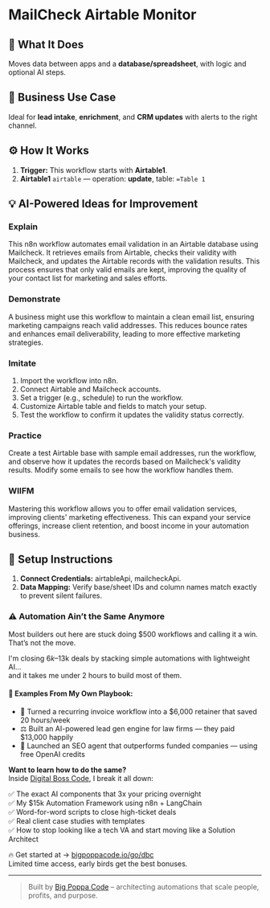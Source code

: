 # MailCheck Airtable Monitor
  ## 🚀 What It Does
  Moves data between apps and a **database/spreadsheet**, with logic and optional AI steps.
  
  ## 💼 Business Use Case
  Ideal for **lead intake**, **enrichment**, and **CRM updates** with alerts to the right channel.
  
  ## ⚙️ How It Works
  1. **Trigger:** This workflow starts with **Airtable1**.
  2. **Airtable1** `airtable` — operation: **update**, table: `=Table 1`
  
  ## 💡 AI-Powered Ideas for Improvement
  ### Explain
This n8n workflow automates email validation in an Airtable database using Mailcheck. It retrieves emails from Airtable, checks their validity with Mailcheck, and updates the Airtable records with the validation results. This process ensures that only valid emails are kept, improving the quality of your contact list for marketing and sales efforts.

### Demonstrate
A business might use this workflow to maintain a clean email list, ensuring marketing campaigns reach valid addresses. This reduces bounce rates and enhances email deliverability, leading to more effective marketing strategies.

### Imitate
1. Import the workflow into n8n.
2. Connect Airtable and Mailcheck accounts.
3. Set a trigger (e.g., schedule) to run the workflow.
4. Customize Airtable table and fields to match your setup.
5. Test the workflow to confirm it updates the validity status correctly.

### Practice
Create a test Airtable base with sample email addresses, run the workflow, and observe how it updates the records based on Mailcheck's validity results. Modify some emails to see how the workflow handles them.

### WIIFM
Mastering this workflow allows you to offer email validation services, improving clients' marketing effectiveness. This can expand your service offerings, increase client retention, and boost income in your automation business.
  
  ## 🔧 Setup Instructions
  1. **Connect Credentials:** airtableApi, mailcheckApi.
2. **Data Mapping:** Verify base/sheet IDs and column names match exactly to prevent silent failures.
  
### ⚠️ Automation Ain’t the Same Anymore

Most builders out here are stuck doing $500 workflows and calling it a win.  
That’s not the move.  

I'm closing $6k–$13k deals by stacking simple automations with lightweight AI...  
and it takes me under 2 hours to build most of them.

#### 🧠 Examples From My Own Playbook:
- 🔁 Turned a recurring invoice workflow into a $6,000 retainer that saved 20 hours/week  
- ⚖️ Built an AI-powered lead gen engine for law firms — they paid $13,000 happily  
- 🚀 Launched an SEO agent that outperforms funded companies — using free OpenAI credits  

**Want to learn how to do the same?**  
Inside [Digital Boss Code](https://bigpoppacode.io/go/dbc), I break it all down:

✅ The exact AI components that 3x your pricing overnight  
✅ My $15k Automation Framework using n8n + LangChain  
✅ Word-for-word scripts to close high-ticket deals  
✅ Real client case studies with templates  
✅ How to stop looking like a tech VA and start moving like a Solution Architect  

🔥 Get started at → [bigpoppacode.io/go/dbc](https://bigpoppacode.io/go/dbc)  
Limited time access, early birds get the best bonuses.

---
> Built by [Big Poppa Code](https://bigpoppacode.io) – architecting automations that scale people, profits, and purpose.
  